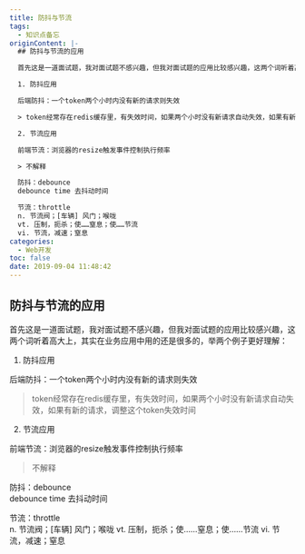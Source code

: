 ```yaml
---
title: 防抖与节流
tags:
  - 知识点备忘
originContent: |-
  ## 防抖与节流的应用

  首先这是一道面试题，我对面试题不感兴趣，但我对面试题的应用比较感兴趣，这两个词听着高大上，其实在业务应用中用的还是很多的，举两个例子更好理解：

  1. 防抖应用

  后端防抖：一个token两个小时内没有新的请求则失效

  > token经常存在redis缓存里，有失效时间，如果两个小时没有新请求自动失效，如果有新的请求，调整这个token失效时间

  2. 节流应用

  前端节流：浏览器的resize触发事件控制执行频率

  > 不解释

  防抖：debounce  
  debounce time 去抖动时间

  节流：throttle  
  n. 节流阀；[车辆] 风门；喉咙
  vt. 压制，扼杀；使……窒息；使……节流
  vi. 节流，减速；窒息
categories:
  - Web开发
toc: false
date: 2019-09-04 11:48:42
---
```


## 防抖与节流的应用

首先这是一道面试题，我对面试题不感兴趣，但我对面试题的应用比较感兴趣，这两个词听着高大上，其实在业务应用中用的还是很多的，举两个例子更好理解：

1. 防抖应用

后端防抖：一个token两个小时内没有新的请求则失效

> token经常存在redis缓存里，有失效时间，如果两个小时没有新请求自动失效，如果有新的请求，调整这个token失效时间
   
2. 节流应用

前端节流：浏览器的resize触发事件控制执行频率

> 不解释

防抖：debounce  
debounce time 去抖动时间

节流：throttle  
n. 节流阀；[车辆] 风门；喉咙
vt. 压制，扼杀；使……窒息；使……节流
vi. 节流，减速；窒息